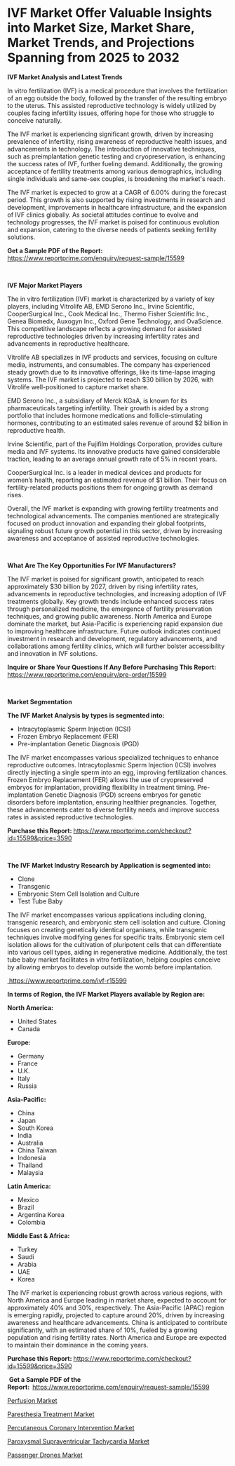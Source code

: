 <p><h1>IVF Market Offer Valuable Insights into Market Size, Market Share, Market Trends, and Projections Spanning from 2025 to 2032</h1></p><p><strong>IVF Market Analysis and Latest Trends</strong></p>
<p><p>In vitro fertilization (IVF) is a medical procedure that involves the fertilization of an egg outside the body, followed by the transfer of the resulting embryo to the uterus. This assisted reproductive technology is widely utilized by couples facing infertility issues, offering hope for those who struggle to conceive naturally.</p><p>The IVF market is experiencing significant growth, driven by increasing prevalence of infertility, rising awareness of reproductive health issues, and advancements in technology. The introduction of innovative techniques, such as preimplantation genetic testing and cryopreservation, is enhancing the success rates of IVF, further fueling demand. Additionally, the growing acceptance of fertility treatments among various demographics, including single individuals and same-sex couples, is broadening the market's reach.</p><p>The IVF market is expected to grow at a CAGR of 6.00% during the forecast period. This growth is also supported by rising investments in research and development, improvements in healthcare infrastructure, and the expansion of IVF clinics globally. As societal attitudes continue to evolve and technology progresses, the IVF market is poised for continuous evolution and expansion, catering to the diverse needs of patients seeking fertility solutions.</p></p>
<p><strong>Get a Sample PDF of the Report:&nbsp;</strong> <a href="https://www.reportprime.com/enquiry/request-sample/15599?utm_campaign=1903&utm_medium=2&utm_source=Github&utm_content=ia&utm_term=20032025&utm_id=ivf">https://www.reportprime.com/enquiry/request-sample/15599</a></p>
<p>&nbsp;</p>
<p><strong>IVF Major Market Players</strong></p>
<p><p>The in vitro fertilization (IVF) market is characterized by a variety of key players, including Vitrolife AB, EMD Serono Inc., Irvine Scientific, CooperSurgical Inc., Cook Medical Inc., Thermo Fisher Scientific Inc., Genea Biomedx, Auxogyn Inc., Oxford Gene Technology, and OvaScience. This competitive landscape reflects a growing demand for assisted reproductive technologies driven by increasing infertility rates and advancements in reproductive healthcare.</p><p>Vitrolife AB specializes in IVF products and services, focusing on culture media, instruments, and consumables. The company has experienced steady growth due to its innovative offerings, like its time-lapse imaging systems. The IVF market is projected to reach $30 billion by 2026, with Vitrolife well-positioned to capture market share.</p><p>EMD Serono Inc., a subsidiary of Merck KGaA, is known for its pharmaceuticals targeting infertility. Their growth is aided by a strong portfolio that includes hormone medications and follicle-stimulating hormones, contributing to an estimated sales revenue of around $2 billion in reproductive health.</p><p>Irvine Scientific, part of the Fujifilm Holdings Corporation, provides culture media and IVF systems. Its innovative products have gained considerable traction, leading to an average annual growth rate of 5% in recent years.</p><p>CooperSurgical Inc. is a leader in medical devices and products for women’s health, reporting an estimated revenue of $1 billion. Their focus on fertility-related products positions them for ongoing growth as demand rises.</p><p>Overall, the IVF market is expanding with growing fertility treatments and technological advancements. The companies mentioned are strategically focused on product innovation and expanding their global footprints, signaling robust future growth potential in this sector, driven by increasing awareness and acceptance of assisted reproductive technologies.</p></p>
<p>&nbsp;</p>
<p><strong>What Are The Key Opportunities For IVF Manufacturers?</strong></p>
<p><p>The IVF market is poised for significant growth, anticipated to reach approximately $30 billion by 2027, driven by rising infertility rates, advancements in reproductive technologies, and increasing adoption of IVF treatments globally. Key growth trends include enhanced success rates through personalized medicine, the emergence of fertility preservation techniques, and growing public awareness. North America and Europe dominate the market, but Asia-Pacific is experiencing rapid expansion due to improving healthcare infrastructure. Future outlook indicates continued investment in research and development, regulatory advancements, and collaborations among fertility clinics, which will further bolster accessibility and innovation in IVF solutions.</p></p>
<p><strong>Inquire or Share Your Questions If Any Before Purchasing This Report:</strong> <a href="https://www.reportprime.com/enquiry/pre-order/15599?utm_campaign=1903&utm_medium=2&utm_source=Github&utm_content=ia&utm_term=20032025&utm_id=ivf">https://www.reportprime.com/enquiry/pre-order/15599</a></p>
<p>&nbsp;</p>
<p><strong>Market Segmentation</strong></p>
<p><strong>The IVF Market Analysis by types is segmented into:</strong></p>
<p><ul><li>Intracytoplasmic Sperm Injection (ICSI)</li><li>Frozen Embryo Replacement (FER)</li><li>Pre-implantation Genetic Diagnosis (PGD)</li></ul></p>
<p><p>The IVF market encompasses various specialized techniques to enhance reproductive outcomes. Intracytoplasmic Sperm Injection (ICSI) involves directly injecting a single sperm into an egg, improving fertilization chances. Frozen Embryo Replacement (FER) allows the use of cryopreserved embryos for implantation, providing flexibility in treatment timing. Pre-implantation Genetic Diagnosis (PGD) screens embryos for genetic disorders before implantation, ensuring healthier pregnancies. Together, these advancements cater to diverse fertility needs and improve success rates in assisted reproductive technologies.</p></p>
<p><strong>Purchase this Report:&nbsp;</strong><a href="https://www.reportprime.com/checkout?id=15599&price=3590&utm_campaign=1903&utm_medium=2&utm_source=Github&utm_content=ia&utm_term=20032025&utm_id=ivf">https://www.reportprime.com/checkout?id=15599&price=3590</a></p>
<p>&nbsp;</p>
<p><strong>The IVF Market Industry Research by Application is segmented into:</strong></p>
<p><ul><li>Clone</li><li>Transgenic</li><li>Embryonic Stem Cell Isolation and Culture</li><li>Test Tube Baby</li></ul></p>
<p><p>The IVF market encompasses various applications including cloning, transgenic research, and embryonic stem cell isolation and culture. Cloning focuses on creating genetically identical organisms, while transgenic techniques involve modifying genes for specific traits. Embryonic stem cell isolation allows for the cultivation of pluripotent cells that can differentiate into various cell types, aiding in regenerative medicine. Additionally, the test tube baby market facilitates in vitro fertilization, helping couples conceive by allowing embryos to develop outside the womb before implantation.</p></p>
<p><a href="https://www.reportprime.com/ivf-r15599?utm_campaign=1903&utm_medium=2&utm_source=Github&utm_content=ia&utm_term=20032025&utm_id=ivf">&nbsp;https://www.reportprime.com/ivf-r15599</a></p>
<p><strong>In terms of Region, the IVF Market Players available by Region are:</strong></p>
<p>
    <p> <strong> North America: </strong>
        <ul>
            <li>United States</li>
            <li>Canada</li>
        </ul>
        </p> 
    <p> <strong> Europe: </strong>
        <ul>
            <li>Germany</li>
            <li>France</li>
            <li>U.K.</li>
            <li>Italy</li>
            <li>Russia</li>
        </ul>
        </p> 
    <p> <strong> Asia-Pacific: </strong>
        <ul>
            <li>China</li>
            <li>Japan</li>
            <li>South Korea</li>
            <li>India</li>
            <li>Australia</li>
            <li>China Taiwan</li>
            <li>Indonesia</li>
            <li>Thailand</li>
            <li>Malaysia</li>
        </ul>
        </p> 
    <p> <strong> Latin America: </strong>
        <ul>
            <li>Mexico</li>
            <li>Brazil</li>
            <li>Argentina Korea</li>
            <li>Colombia</li>
        </ul>
        </p> 
    <p> <strong> Middle East & Africa: </strong>
        <ul>
            <li>Turkey</li>
            <li>Saudi</li>
            <li>Arabia</li>
            <li>UAE</li>
            <li>Korea</li>
        </ul>
    </p>
    </p>
<p><p>The IVF market is experiencing robust growth across various regions, with North America and Europe leading in market share, expected to account for approximately 40% and 30%, respectively. The Asia-Pacific (APAC) region is emerging rapidly, projected to capture around 20%, driven by increasing awareness and healthcare advancements. China is anticipated to contribute significantly, with an estimated share of 10%, fueled by a growing population and rising fertility rates. North America and Europe are expected to maintain their dominance in the coming years.</p></p>
<p><strong>Purchase this Report: </strong><a href="https://www.reportprime.com/checkout?id=15599&price=3590&utm_campaign=1903&utm_medium=2&utm_source=Github&utm_content=ia&utm_term=20032025&utm_id=ivf">https://www.reportprime.com/checkout?id=15599&price=3590</a></p>
<p>&nbsp;<strong>Get a Sample PDF of the Report:&nbsp;&nbsp;</strong><a href="https://www.reportprime.com/enquiry/request-sample/15599?utm_campaign=1903&utm_medium=2&utm_source=Github&utm_content=ia&utm_term=20032025&utm_id=ivf">https://www.reportprime.com/enquiry/request-sample/15599</a></p>
<p><strong></strong></p>
<p><p><a href="https://github.com/pockettifere14/Market-Research-Report-List-1/blob/main/perfusion-market.md?utm_campaign=1903&utm_medium=2&utm_source=Github&utm_content=ia&utm_term=20032025&utm_id=ivf">Perfusion Market</a></p><p><a href="https://github.com/storcweithzg/Market-Research-Report-List-1/blob/main/paresthesia-treatment-market.md?utm_campaign=1903&utm_medium=2&utm_source=Github&utm_content=ia&utm_term=20032025&utm_id=ivf">Paresthesia Treatment Market</a></p><p><a href="https://github.com/shroffuhpa/Market-Research-Report-List-1/blob/main/percutaneous-coronary-intervention-market.md?utm_campaign=1903&utm_medium=2&utm_source=Github&utm_content=ia&utm_term=20032025&utm_id=ivf">Percutaneous Coronary Intervention Market</a></p><p><a href="https://github.com/seibttullyjh/Market-Research-Report-List-1/blob/main/paroxysmal-supraventricular-tachycardia-market.md?utm_campaign=1903&utm_medium=2&utm_source=Github&utm_content=ia&utm_term=20032025&utm_id=ivf">Paroxysmal Supraventricular Tachycardia Market</a></p><p><a href="https://github.com/dafertsuria/Market-Research-Report-List-1/blob/main/passenger-drones-market.md?utm_campaign=1903&utm_medium=2&utm_source=Github&utm_content=ia&utm_term=20032025&utm_id=ivf">Passenger Drones Market</a></p></p>